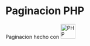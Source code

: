 # Paginacion PHP
Paginacion hecho con <a href="https://www.php.net/"><img src="https://upload.wikimedia.org/wikipedia/commons/thumb/2/27/PHP-logo.svg/1920px-PHP-logo.svg.png" alt="PHP"  height="40"/></a>